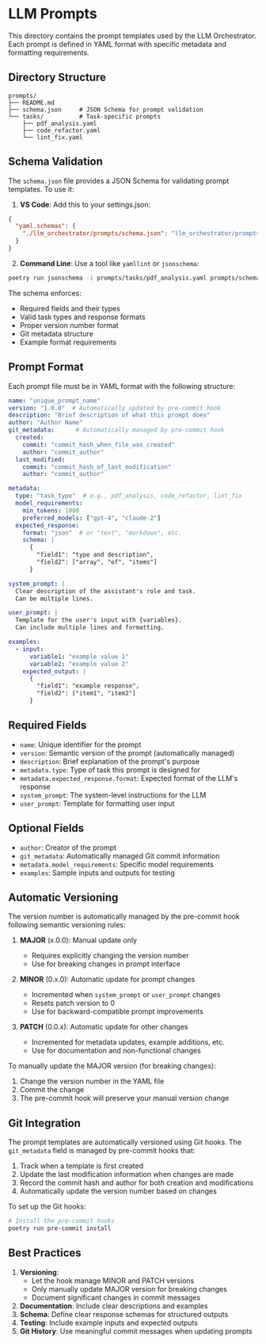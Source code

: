 # LLM Prompts

This directory contains the prompt templates used by the LLM Orchestrator. Each prompt is defined in YAML format with specific metadata and formatting requirements.

## Directory Structure

```
prompts/
├── README.md
├── schema.json     # JSON Schema for prompt validation
└── tasks/          # Task-specific prompts
    ├── pdf_analysis.yaml
    ├── code_refactor.yaml
    └── lint_fix.yaml
```

## Schema Validation

The `schema.json` file provides a JSON Schema for validating prompt templates. To use it:

1. **VS Code**: Add this to your settings.json:
```json
{
  "yaml.schemas": {
    "./llm_orchestrator/prompts/schema.json": "llm_orchestrator/prompts/tasks/*.yaml"
  }
}
```

2. **Command Line**: Use a tool like `yamllint` or `jsonschema`:
```bash
poetry run jsonschema -i prompts/tasks/pdf_analysis.yaml prompts/schema.json
```

The schema enforces:
- Required fields and their types
- Valid task types and response formats
- Proper version number format
- Git metadata structure
- Example format requirements

## Prompt Format

Each prompt file must be in YAML format with the following structure:

```yaml
name: "unique_prompt_name"
version: "1.0.0"  # Automatically updated by pre-commit hook
description: "Brief description of what this prompt does"
author: "Author Name"
git_metadata:      # Automatically managed by pre-commit hook
  created:
    commit: "commit_hash_when_file_was_created"
    author: "commit_author"
  last_modified:
    commit: "commit_hash_of_last_modification"
    author: "commit_author"

metadata:
  type: "task_type"  # e.g., pdf_analysis, code_refactor, lint_fix
  model_requirements:
    min_tokens: 1000
    preferred_models: ["gpt-4", "claude-2"]
  expected_response:
    format: "json"  # or "text", "markdown", etc.
    schema: |
      {
        "field1": "type and description",
        "field2": ["array", "of", "items"]
      }

system_prompt: |
  Clear description of the assistant's role and task.
  Can be multiple lines.

user_prompt: |
  Template for the user's input with {variables}.
  Can include multiple lines and formatting.

examples:
  - input:
      variable1: "example value 1"
      variable2: "example value 2"
    expected_output: |
      {
        "field1": "example response",
        "field2": ["item1", "item2"]
      }
```

## Required Fields

- `name`: Unique identifier for the prompt
- `version`: Semantic version of the prompt (automatically managed)
- `description`: Brief explanation of the prompt's purpose
- `metadata.type`: Type of task this prompt is designed for
- `metadata.expected_response.format`: Expected format of the LLM's response
- `system_prompt`: The system-level instructions for the LLM
- `user_prompt`: Template for formatting user input

## Optional Fields

- `author`: Creator of the prompt
- `git_metadata`: Automatically managed Git commit information
- `metadata.model_requirements`: Specific model requirements
- `examples`: Sample inputs and outputs for testing

## Automatic Versioning

The version number is automatically managed by the pre-commit hook following semantic versioning rules:

1. **MAJOR** (x.0.0): Manual update only
   - Requires explicitly changing the version number
   - Use for breaking changes in prompt interface

2. **MINOR** (0.x.0): Automatic update for prompt changes
   - Incremented when `system_prompt` or `user_prompt` changes
   - Resets patch version to 0
   - Use for backward-compatible prompt improvements

3. **PATCH** (0.0.x): Automatic update for other changes
   - Incremented for metadata updates, example additions, etc.
   - Use for documentation and non-functional changes

To manually update the MAJOR version (for breaking changes):
1. Change the version number in the YAML file
2. Commit the change
3. The pre-commit hook will preserve your manual version change

## Git Integration

The prompt templates are automatically versioned using Git hooks. The `git_metadata` field is managed by pre-commit hooks that:
1. Track when a template is first created
2. Update the last modification information when changes are made
3. Record the commit hash and author for both creation and modifications
4. Automatically update the version number based on changes

To set up the Git hooks:

```bash
# Install the pre-commit hooks
poetry run pre-commit install
```

## Best Practices

1. **Versioning**:
   - Let the hook manage MINOR and PATCH versions
   - Only manually update MAJOR version for breaking changes
   - Document significant changes in commit messages
2. **Documentation**: Include clear descriptions and examples
3. **Schema**: Define clear response schemas for structured outputs
4. **Testing**: Include example inputs and expected outputs
5. **Git History**: Use meaningful commit messages when updating prompts
